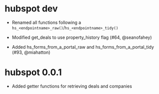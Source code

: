 # hubspot dev

* Renamed all functions following a `hs_<endpointname>_raw()`/`hs_<endpointname>_tidy()`

* Modified get_deals to use property_history flag (#64, @seanofahey)

* Added hs_forms_from_a_portal_raw and hs_forms_from_a_portal_tidy (#93, @miahatton)

# hubspot 0.0.1

* Added getter functions for retrieving deals and companies
